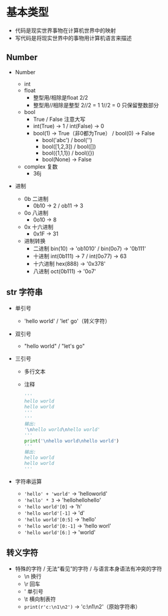 # 基本类型

- 代码是现实世界事物在计算机世界中的映射
- 写代码是将现实世界中的事物用计算机语言来描述

## Number

- Number
  - int
  - float
    - 整型用/相除是float 2/2
    - 整型用//相除是整型 2//2 = 1 1//2 = 0 只保留整数部分
  - bool
    - True / False 注意大写
    - int(True) -> 1 / int(False) -> 0
    - bool(1) -> True（非0都为True） / bool(0) -> False
      - bool('abc') / bool('')
      - bool([1,2,3]) / bool([])
      - bool({1,1,1}) / bool({})
      - bool(None) -> False
  - complex 复数
    - 36j

- 进制
  - 0b 二进制
    - 0b10 -> 2 / ob11 -> 3
  - 0o 八进制
    - 0o10 -> 8
  - 0x 十六进制
    - 0x1F -> 31
  - 进制转换
    - 二进制 bin(10) -> 'ob1010' / bin(0o7) -> '0b111'
    - 十进制 int(0b111) -> 7 / int(0o77) -> 63
    - 十六进制 hex(888) -> '0x378'
    - 八进制 oct(0b111) -> '0o7'

## str 字符串

- 单引号
  - 'hello world' / 'let\' go'（转义字符）
- 双引号
  - "hello world" / "let's go"
- 三引号
  - 多行文本
  - 注释

    ```py
    '''
    hello world
    hello world
    '''
    '''
    输出:
    '\nhello world\nhello world'
    '''
    print('\nhello world\nhello world')
    '''
    输出:
    hello world
    hello world
    '''
    ```

- 字符串运算
  - ```'hello' + 'world'``` -> 'helloworld'
  - ```'hello' * 3``` -> 'hellohellohello'
  - ```'hello world'[0]``` -> 'h'
  - ```'hello world'[-1]``` -> 'd'
  - ```'hello world'[0:5]``` -> 'hello'
  - ```'hello world'[0:-1]``` -> 'hello worl'
  - ```'hello world'[6:]``` -> 'world'

## 转义字符

- 特殊的字符 / 无法“看见”的字符 / 与语言本身语法有冲突的字符
  - \n 换行
  - \r 回车
  - \' 单引号
  - \t 横向制表符
  - ```print(r'c:\n1\n2')``` -> 'c:\n1\n2'（原始字符串）
